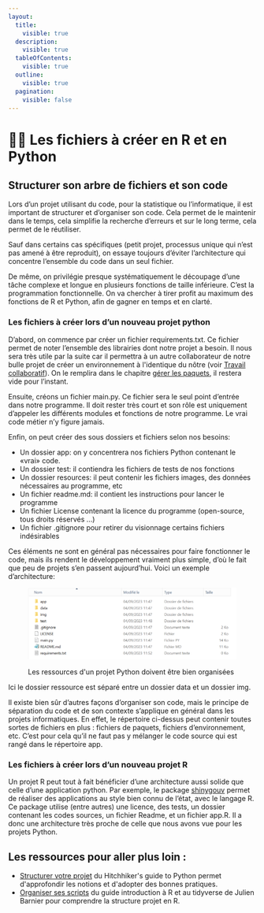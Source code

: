 ```yaml
---
layout:
  title:
    visible: true
  description:
    visible: true
  tableOfContents:
    visible: true
  outline:
    visible: true
  pagination:
    visible: false
---
```


# 👩🏫 Les fichiers à créer en R et en Python

## Structurer son arbre de fichiers et son code

Lors d’un projet utilisant du code, pour la statistique ou l’informatique, il est important de structurer et d’organiser son code. Cela permet de le maintenir dans le temps, cela simplifie la recherche d’erreurs et sur le long terme, cela permet de le réutiliser.

Sauf dans certains cas spécifiques (petit projet, processus unique qui n’est pas amené à être reproduit), on essaye toujours d’éviter l’architecture qui concentre l’ensemble du code dans un seul fichier.

De même, on privilégie presque systématiquement le découpage d’une tâche complexe et longue en plusieurs fonctions de taille inférieure. C’est la programmation fonctionnelle. On va chercher à tirer profit au maximum des fonctions de R et Python, afin de gagner en temps et en clarté.

### Les fichiers à créer lors d’un nouveau projet python

D’abord, on commence par créer un fichier requirements.txt. Ce fichier permet de noter l’ensemble des librairies dont notre projet a besoin. Il nous sera très utile par la suite car il permettra à un autre collaborateur de notre bulle projet de créer un environnement à l'identique du nôtre (voir [Travail collaboratif](../4\_collaborate/)). On le remplira dans le chapitre [gérer les paquets](../2\_packages/), il restera vide pour l’instant.

Ensuite, créons un fichier main.py. Ce fichier sera le seul point d’entrée dans notre programme. Il doit rester très court et son rôle est uniquement d’appeler les différents modules et fonctions de notre programme. Le vrai code métier n’y figure jamais.

Enfin, on peut créer des sous dossiers et fichiers selon nos besoins:

* Un dossier app: on y concentrera nos fichiers Python contenant le «vrai» code.
* Un dossier test: il contiendra les fichiers de tests de nos fonctions
* Un dossier resources: il peut contenir les fichiers images, des données nécessaires au programme, etc
* Un fichier readme.md: il contient les instructions pour lancer le programme
* Un fichier License contenant la licence du programme (open-source, tous droits réservés …)
* Un fichier .gitignore pour retirer du visionnage certains fichiers indésirables

Ces éléments ne sont en général pas nécessaires pour faire fonctionner le code, mais ils rendent le développement vraiment plus simple, d’où le fait que peu de projets s’en passent aujourd’hui. Voici un exemple d’architecture:

<figure><img src="../chapters/images/arbre.png" alt=""><figcaption><p>Les ressources d'un projet Python doivent être bien organisées</p></figcaption></figure>

Ici le dossier ressource est séparé entre un dossier data et un dossier img.

Il existe bien sûr d’autres façons d’organiser son code, mais le principe de séparation du code et de son contexte s’applique en général dans les projets informatiques. En effet, le répertoire ci-dessus peut contenir toutes sortes de fichiers en plus : fichiers de paquets, fichiers d’environnement, etc. C’est pour cela qu’il ne faut pas y mélanger le code source qui est rangé dans le répertoire app.

### Les fichiers à créer lors d’un nouveau projet R

Un projet R peut tout à fait bénéficier d’une architecture aussi solide que celle d’une application python. Par exemple, le package [shinygouv](https://github.com/spyrales/shinygouv) permet de réaliser des applications au style bien connu de l’état, avec le langage R. Ce package utilise (entre autres) une licence, des tests, un dossier contenant les codes sources, un fichier Readme, et un fichier app.R. Il a donc une architecture très proche de celle que nous avons vue pour les projets Python.

## Les ressources pour aller plus loin :

* [Structurer votre projet](https://python-guide-pt-br.readthedocs.io/fr/latest/writing/structure.html) du Hitchhiker's guide to Python permet d'approfondir les notions et d'adopter des bonnes pratiques.
* [Organiser ses scripts](https://juba.github.io/tidyverse/05-organiser.html) du guide introduction à R et au tidyverse de Julien Barnier pour comprendre la structure projet en R.
